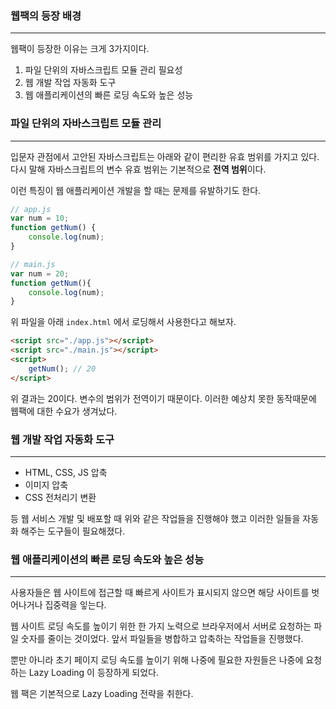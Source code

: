 ### 웹팩의 등장 배경
---
웹팩이 등장한 이유는 크게 3가지이다.

1. 파일 단위의 자바스크립트 모듈 관리 필요성
2. 웹 개발 작업 자동화 도구
3. 웹 애플리케이션의 빠른 로딩 속도와 높은 성능

### 파일 단위의 자바스크립트 모듈 관리
---
입문자 관점에서 고안된 자바스크립트는 아래와 같이 편리한 유효 범위를 가지고 있다. 다시 말해 자바스크립트의 변수 유효 범위는 기본적으로 **전역 범위**이다.

이런 특징이 웹 애플리케이션 개발을 할 때는 문제를 유발하기도 한다.

```js
// app.js
var num = 10;
function getNum() {
	console.log(num);
}
```

```js
// main.js
var num = 20;
function getNum(){ 
	console.log(num);
}
```

위 파일을 아래 `index.html` 에서 로딩해서 사용한다고 해보자.

```html
<script src="./app.js"></script>
<script src="./main.js"></script>
<script>
	getNum(); // 20
</script>
```

위 결과는 20이다. 변수의 범위가 전역이기 때문이다. 이러한 예상치 못한 동작때문에 웹팩에 대한 수요가 생겨났다.

### 웹 개발 작업 자동화 도구
---

- HTML, CSS, JS 압축
- 이미지 압축
- CSS 전처리기 변환

등 웹 서비스 개발 및 배포할 때 위와 같은 작업들을 진행해야 했고 이러한 일들을 자동화 해주는 도구들이 필요해졌다.

### 웹 애플리케이션의 빠른 로딩 속도와 높은 성능
---
사용자들은 웹 사이트에 접근할 때 빠르게 사이트가 표시되지 않으면 해당 사이트를 벗어나거나 집중력을 잏는다.

웹 사이트 로딩 속도를 높이기 위한 한 가지 노력으로 브라우저에서 서버로 요청하는 파일 숫자를 줄이는 것이었다. 앞서 파일들을 병합하고 압축하는 작업들을 진행했다.

뿐만 아니라 초기 페이지 로딩 속도를 높이기 위해 나중에 필요한 자원들은 나중에 요청하는 Lazy Loading 이 등장하게 되었다.

웹 팩은 기본적으로 Lazy Loading 전략을 취한다.
